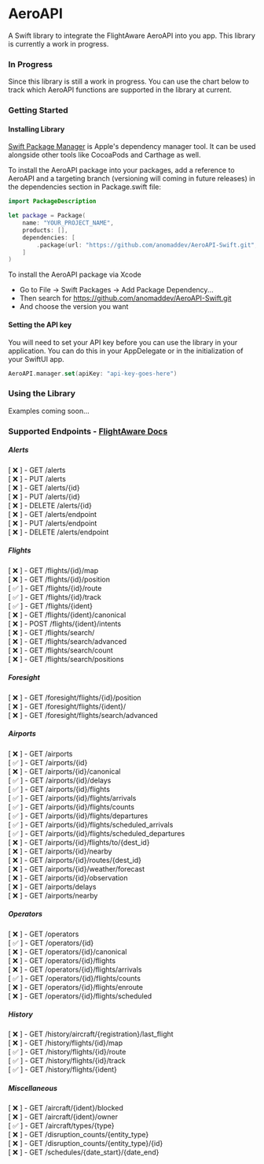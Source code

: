 # AeroAPI

A Swift library to integrate the FlightAware AeroAPI into you app. This library is currently a work in progress.

### In Progress
Since this library is still a work in progress. You can use the chart below to track which AeroAPI functions are supported in the library at current.

### Getting Started

#### Installing Library
[Swift Package Manager](https://swift.org/package-manager/) is Apple's dependency manager tool. It can be used alongside other tools like CocoaPods and Carthage as well.

To install the AeroAPI package into your packages, add a reference to AeroAPI and a targeting branch (versioning will coming in future releases) in the dependencies section in Package.swift file:
``` swift
import PackageDescription

let package = Package(
    name: "YOUR_PROJECT_NAME",
    products: [],
    dependencies: [
        .package(url: "https://github.com/anomaddev/AeroAPI-Swift.git", branch: "main")
    ]
)
```

To install the AeroAPI package via Xcode
- Go to File -> Swift Packages -> Add Package Dependency...
- Then search for https://github.com/anomaddev/AeroAPI-Swift.git
- And choose the version you want

#### Setting the API key
You will need to set your API key before you can use the library in your application. You can do this in your AppDelegate or in the initialization of your SwiftUI app.

``` swift
AeroAPI.manager.set(apiKey: "api-key-goes-here")
```

### Using the Library

Examples coming soon...

### Supported Endpoints - [FlightAware Docs](https://www.flightaware.com/aeroapi/portal/documentation)

##### Alerts
[ ❌ ] - GET /alerts<br>
[ ❌ ] - PUT /alerts<br>
[ ❌ ] - GET /alerts/{id}<br>
[ ❌ ] - PUT /alerts/{id}<br>
[ ❌ ] - DELETE /alerts/{id}<br>
[ ❌ ] - GET /alerts/endpoint<br>
[ ❌ ] - PUT /alerts/endpoint<br>
[ ❌ ] - DELETE /alerts/endpoint<br>

##### Flights
[ ❌ ] - GET /flights/{id}/map<br>
[ ❌ ] - GET /flights/{id}/position<br>
[ ✅ ] - GET /flights/{id}/route<br>
[ ✅ ] - GET /flights/{id}/track<br>
[ ✅ ] - GET /flights/{ident}<br>
[ ❌ ] - GET /flights/{ident}/canonical<br>
[ ❌ ] - POST /flights/{ident}/intents<br>
[ ❌ ] - GET /flights/search/<br>
[ ❌ ] - GET /flights/search/advanced<br>
[ ❌ ] - GET /flights/search/count<br>
[ ❌ ] - GET /flights/search/positions<br>

##### Foresight
[ ❌ ] - GET /foresight/flights/{id}/position<br>
[ ❌ ] - GET /foresight/flights/{ident}/<br>
[ ❌ ] - GET /foresight/flights/search/advanced<br>

##### Airports
[ ❌ ] - GET /airports<br>
[ ✅ ] - GET /airports/{id}<br>
[ ❌ ] - GET /airports/{id}/canonical<br>
[ ✅ ] - GET /airports/{id}/delays<br>
[ ✅ ] - GET /airports/{id}/flights<br>
[ ✅ ] - GET /airports/{id}/flights/arrivals<br>
[ ✅ ] - GET /airports/{id}/flights/counts<br>
[ ✅ ] - GET /airports/{id}/flights/departures<br>
[ ✅ ] - GET /airports/{id}/flights/scheduled_arrivals<br>
[ ✅ ] - GET /airports/{id}/flights/scheduled_departures<br>
[ ❌ ] - GET /airports/{id}/flights/to/{dest_id}<br>
[ ❌ ] - GET /airports/{id}/nearby<br>
[ ❌ ] - GET /airports/{id}/routes/{dest_id}<br>
[ ❌ ] - GET /airports/{id}/weather/forecast<br>
[ ❌ ] - GET /airports/{id}/observation<br>
[ ❌ ] - GET /airports/delays<br>
[ ❌ ] - GET /airports/nearby<br>

##### Operators
[ ❌ ] - GET /operators<br>
[ ✅ ] - GET /operators/{id}<br>
[ ❌ ] - GET /operators/{id}/canonical<br>
[ ❌ ] - GET /operators/{id}/flights<br>
[ ❌ ] - GET /operators/{id}/flights/arrivals<br>
[ ✅ ] - GET /operators/{id}/flights/counts<br>
[ ❌ ] - GET /operators/{id}/flights/enroute<br>
[ ❌ ] - GET /operators/{id}/flights/scheduled<br>

##### History
[ ❌ ] - GET /history/aircraft/{registration}/last_flight<br>
[ ❌ ] - GET /history/flights/{id}/map<br>
[ ✅ ] - GET /history/flights/{id}/route<br>
[ ✅ ] - GET /history/flights/{id}/track<br>
[ ✅ ] - GET /history/flights/{ident}<br>

##### Miscellaneous
[ ❌ ] - GET /aircraft/{ident}/blocked<br>
[ ❌ ] - GET /aircraft/{ident}/owner<br>
[ ✅ ] - GET /aircraft/types/{type}<br>
[ ❌ ] - GET /disruption_counts/{entity_type}<br>
[ ❌ ] - GET /disruption_counts/{entity_type}/{id}<br>
[ ❌ ] - GET /schedules/{date_start}/{date_end}<br>
